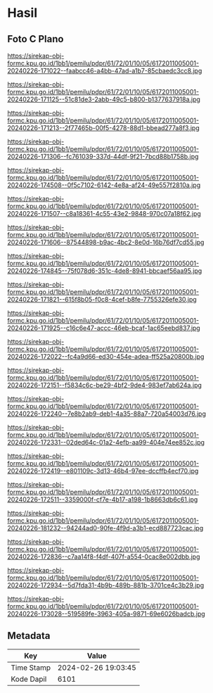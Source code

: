 # Hasil

## Foto C Plano

https://sirekap-obj-formc.kpu.go.id/1bb1/pemilu/pdpr/61/72/01/10/05/6172011005001-20240226-171022--faabcc46-a4bb-47ad-a1b7-85cbaedc3cc8.jpg

https://sirekap-obj-formc.kpu.go.id/1bb1/pemilu/pdpr/61/72/01/10/05/6172011005001-20240226-171125--51c81de3-2abb-49c5-b800-b1377637918a.jpg

https://sirekap-obj-formc.kpu.go.id/1bb1/pemilu/pdpr/61/72/01/10/05/6172011005001-20240226-171213--2f77465b-00f5-4278-88d1-bbead277a8f3.jpg

https://sirekap-obj-formc.kpu.go.id/1bb1/pemilu/pdpr/61/72/01/10/05/6172011005001-20240226-171306--fc761039-337d-44df-9f21-7bcd88b1758b.jpg

https://sirekap-obj-formc.kpu.go.id/1bb1/pemilu/pdpr/61/72/01/10/05/6172011005001-20240226-174508--0f5c7102-6142-4e8a-af24-49e557f2810a.jpg

https://sirekap-obj-formc.kpu.go.id/1bb1/pemilu/pdpr/61/72/01/10/05/6172011005001-20240226-171507--c8a18361-4c55-43e2-9848-970c07a18f62.jpg

https://sirekap-obj-formc.kpu.go.id/1bb1/pemilu/pdpr/61/72/01/10/05/6172011005001-20240226-171606--87544898-b9ac-4bc2-8e0d-16b76df7cd55.jpg

https://sirekap-obj-formc.kpu.go.id/1bb1/pemilu/pdpr/61/72/01/10/05/6172011005001-20240226-174845--75f078d6-351c-4de8-8941-bbcaef56aa95.jpg

https://sirekap-obj-formc.kpu.go.id/1bb1/pemilu/pdpr/61/72/01/10/05/6172011005001-20240226-171821--615f8b05-f0c8-4cef-b8fe-7755326efe30.jpg

https://sirekap-obj-formc.kpu.go.id/1bb1/pemilu/pdpr/61/72/01/10/05/6172011005001-20240226-171925--c16c6e47-accc-46eb-bcaf-1ac65eebd837.jpg

https://sirekap-obj-formc.kpu.go.id/1bb1/pemilu/pdpr/61/72/01/10/05/6172011005001-20240226-172022--fc4a9d66-ed30-454e-adea-ff525a20800b.jpg

https://sirekap-obj-formc.kpu.go.id/1bb1/pemilu/pdpr/61/72/01/10/05/6172011005001-20240226-172151--f5834c6c-be29-4bf2-9de4-983ef7ab624a.jpg

https://sirekap-obj-formc.kpu.go.id/1bb1/pemilu/pdpr/61/72/01/10/05/6172011005001-20240226-172240--7e8b2ab9-deb1-4a35-88a7-720a54003d76.jpg

https://sirekap-obj-formc.kpu.go.id/1bb1/pemilu/pdpr/61/72/01/10/05/6172011005001-20240226-172331--02ded64c-01a2-4efb-aa99-404e74ee852c.jpg

https://sirekap-obj-formc.kpu.go.id/1bb1/pemilu/pdpr/61/72/01/10/05/6172011005001-20240226-172419--e801109c-3d13-46b4-97ee-dccffb4ecf70.jpg

https://sirekap-obj-formc.kpu.go.id/1bb1/pemilu/pdpr/61/72/01/10/05/6172011005001-20240226-172511--3359000f-cf7e-4b17-a198-1b8663db6c61.jpg

https://sirekap-obj-formc.kpu.go.id/1bb1/pemilu/pdpr/61/72/01/10/05/6172011005001-20240226-181232--94244ad0-90fe-4f9d-a3b1-ecd887723cac.jpg

https://sirekap-obj-formc.kpu.go.id/1bb1/pemilu/pdpr/61/72/01/10/05/6172011005001-20240226-172836--c7aa14f8-f4df-407f-a554-0cac8e002dbb.jpg

https://sirekap-obj-formc.kpu.go.id/1bb1/pemilu/pdpr/61/72/01/10/05/6172011005001-20240226-172934--5d7fda31-4b9b-489b-881b-3701ce4c3b29.jpg

https://sirekap-obj-formc.kpu.go.id/1bb1/pemilu/pdpr/61/72/01/10/05/6172011005001-20240226-173028--519589fe-3963-405a-9871-69e6026badcb.jpg


## Metadata

| Key        | Value               |
| ---------- | ------------------- |
| Time Stamp | 2024-02-26 19:03:45 |
| Kode Dapil | 6101                |



